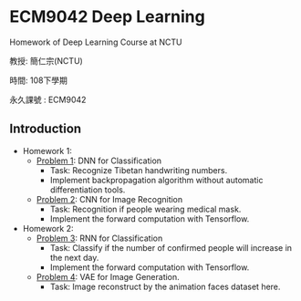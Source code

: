 # ECM9042 Deep Learning

Homework of Deep Learning Course at NCTU

教授: 簡仁宗(NCTU)

時間: 108下學期

永久課號 : ECM9042

## Introduction

- Homework 1:
  - [Problem 1](https://github.com/Hong-CC/ECM9042_Deep_Learning/tree/main/Problem1): DNN for Classification
    - Task: Recognize Tibetan handwriting numbers.
    - Implement backpropagation algorithm without automatic differentiation tools.
  - [Problem 2](https://github.com/Hong-CC/ECM9042_Deep_Learning/tree/main/Problem2): CNN for Image Recognition
    - Task: Recognition if people wearing medical mask.
    - Implement the forward computation with Tensorflow.
- Homework 2:
  - [Problem 3](https://github.com/Hong-CC/ECM9042_Deep_Learning/tree/main/Problem3): RNN for Classification
    - Task: Classify if the number of confirmed people will increase in the next day.
    - Implement the forward computation with Tensorflow. 
  - [Problem 4](https://github.com/Hong-CC/ECM9042_Deep_Learning/tree/main/Problem4): VAE for Image Generation.
    - Task: Image reconstruct by the animation faces dataset here.